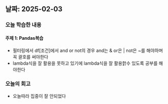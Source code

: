## 날짜: 2025-02-03

### 오늘 학습한 내용
#### 주제 1: Pandas복습
- 필터링에서 df[조건]에서 and or not의 경우 and는 & or은 | not은 ~를 해야하며 꼭 괄호를 써야한다
- lambda식을 잘 활용을 못하고 있기에 lambda식을 잘 활용핡수 있도록 공부를 해야한다

### 오늘의 회고
- 오늘따라 집중이 잘 안되었다

